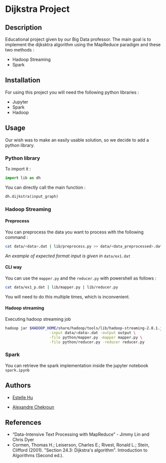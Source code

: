 # Dijkstra Project

## Description

Educational project given by our Big Data professor. The main goal is to implement the dijksktra algorithm using
the MapReduce paradigm and these two methods :
- Hadoop Streaming
- Spark

## Installation

For using this project you will need the following python libraries :
- Jupyter
- Spark
- Hadoop

## Usage

Our wish was to make an easily usable solution, so we decide to add a python library.

### Python library

To import it :

```python
import lib as dh
```

You can directly call the main function :
```python
dh.dijkstra(input_graph)
```

### Hadoop Streaming

#### Preprocess

You can preprocess the data you want to process with the following command :
```bash
cat data/<data>.dat | lib/preprocess.py >> data/<data_preprocessed>.dat
```

*An example of expected format input is given in* ````data/ex1.dat````

#### CLI way

You can use the ```mapper.py``` and the ```reducer.py``` with powershell as follows :
```bash
cat data/ex1_p.dat | lib/mapper.py | lib/reducer.py
```

You will need to do this multiple times, which is inconvenient. 

#### Hadoop streaming

Executing hadoop streaming job
```bash
hadoop jar $HADOOP_HOME/share/hadoop/tools/lib/hadoop-streaming-2.8.1.jar \
                    -input data/<data>.dat -output output \
                    -file python/mapper.py -mapper mapper.py \
                    -file python/reducer.py -reducer reducer.py
```

### Spark

You can retrieve the spark implementation inside the jupyter notebook
```spark.ipynb```

## Authors

- [Estelle Hu]()

- [Alexandre Chekroun](https://github.com/alchekroun)

## References

- “Data-Intensive Text Processing with MapReduce” - Jimmy Lin and Chris Dyer
- Cormen, Thomas H.; Leiserson, Charles E.; Rivest, Ronald L.; Stein, Clifford (2001). "Section 24.3: Dijkstra's algorithm".
Introduction to Algorithms (Second ed.).
